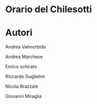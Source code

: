 # Orario del Chilesotti



# Autori
Andrea Valmorbida

Andrea Marchese 

Enrico schirato

Riccardo Guglielmi 

Nicola Brazzale

Giovanni Miraglia

